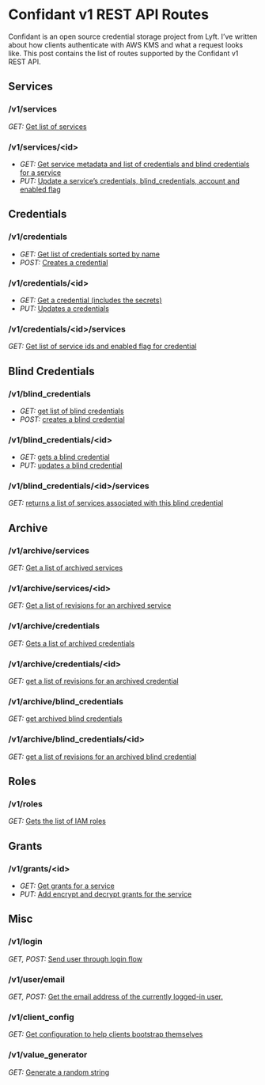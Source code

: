 
# Confidant v1 REST API Routes

Confidant is an open source credential storage project from Lyft. I’ve written about how clients authenticate with AWS KMS and what a request looks like. This post contains the list of routes supported by the Confidant v1 REST API.

## Services

### /v1/services

*GET:* [Get list of services](https://github.com/lyft/confidant/blob/master/confidant/routes/v1.py#L73)

### /v1/services/\<id\>

* *GET:* [Get service metadata and list of credentials and blind credentials for a service](https://github.com/lyft/confidant/blob/master/confidant/routes/v1.py#L99)
* *PUT:* [Update a service’s credentials, blind_credentials, account and enabled flag](https://github.com/lyft/confidant/blob/master/confidant/routes/v1.py#L251)

## Credentials

### /v1/credentials

* *GET:* [Get list of credentials sorted by name](https://github.com/lyft/confidant/blob/master/confidant/routes/v1.py#L347)
* *POST:* [Creates a credential](https://github.com/lyft/confidant/blob/master/confidant/routes/v1.py#L712)

### /v1/credentials/\<id\>

* *GET:* [Get a credential (includes the secrets)](https://github.com/lyft/confidant/blob/master/confidant/routes/v1.py#L366)
* *PUT:* [Updates a credentials](https://github.com/lyft/confidant/blob/master/confidant/routes/v1.py#L722)

### /v1/credentials/\<id\>/services

*GET:* [Get list of service ids and enabled flag for credential](https://github.com/lyft/confidant/blob/master/confidant/routes/v1.py#L712)

## Blind Credentials

### /v1/blind_credentials

* *GET:* [get list of blind credentials](https://github.com/lyft/confidant/blob/master/confidant/routes/v1.py#L842)
* *POST:* [creates a blind credential](https://github.com/lyft/confidant/blob/master/confidant/routes/v1.py#L978)

### /v1/blind_credentials/\<id\>

* *GET:* [gets a blind credential](https://github.com/lyft/confidant/blob/master/confidant/routes/v1.py#L859)
* *PUT:* [updates a blind credential](https://github.com/lyft/confidant/blob/master/confidant/routes/v1.py#L1074)

### /v1/blind_credentials/\<id\>/services

*GET:* [returns a list of services associated with this blind credential](https://github.com/lyft/confidant/blob/master/confidant/routes/v1.py#L1064)

## Archive

### /v1/archive/services

*GET:* [Get a list of archived services](https://github.com/lyft/confidant/blob/master/confidant/routes/v1.py#L181)

### /v1/archive/services/\<id\>

*GET:* [Get a list of revisions for an archived service](https://github.com/lyft/confidant/blob/master/confidant/routes/v1.py#L143)

### /v1/archive/credentials

*GET:* [Gets a list of archived credentials](https://github.com/lyft/confidant/blob/master/confidant/routes/v1.py#L445)

### /v1/archive/credentials/\<id\>

*GET:* [get a list of revisions for an archived credential](https://github.com/lyft/confidant/blob/master/confidant/routes/v1.py#L408)

### /v1/archive/blind_credentials

*GET:* [get archived blind credentials](https://github.com/lyft/confidant/blob/master/confidant/routes/v1.py#L954)

### /v1/archive/blind_credentials/\<id\>

*GET:* [get a list of revisions for an archived blind credential](https://github.com/lyft/confidant/blob/master/confidant/routes/v1.py#L911)

## Roles

### /v1/roles

*GET:* [Gets the list of IAM roles](https://github.com/lyft/confidant/blob/master/confidant/routes/v1.py#L89)

## Grants

### /v1/grants/\<id\>

* *GET:* [Get grants for a service](https://github.com/lyft/confidant/blob/master/confidant/routes/v1.py#L229)
* *PUT:* [Add encrypt and decrypt grants for the service](https://github.com/lyft/confidant/blob/master/confidant/routes/v1.py#L199)

## Misc

### /v1/login

*GET, POST:* [Send user through login flow](https://github.com/lyft/confidant/blob/fa08086351d731feb45b9792ab62617ca59246bf/confidant/routes/v1.py#L33)

### /v1/user/email

*GET, POST:* [Get the email address of the currently logged-in user.](https://github.com/lyft/confidant/blob/master/confidant/routes/v1.py#L41)

### /v1/client_config

*GET:* [Get configuration to help clients bootstrap themselves](https://github.com/lyft/confidant/blob/master/confidant/routes/v1.py#L54)

### /v1/value_generator

*GET:* [Generate a random string](https://github.com/lyft/confidant/blob/master/confidant/routes/v1.py#L1211)
